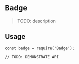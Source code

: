 # `Badge`

> TODO: description

## Usage

```
const badge = require('Badge');

// TODO: DEMONSTRATE API
```
